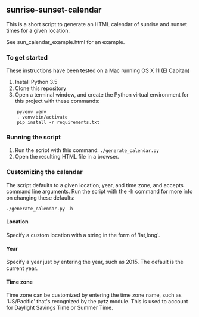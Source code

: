 ## sunrise-sunset-calendar

This is a short script to generate an HTML calendar of sunrise and sunset times for a given location.

See sun_calendar_example.html for an example.

### To get started

These instructions have been tested on a Mac running OS X 11 (El Capitan)

1.  Install Python 3.5
2.  Clone this repository
3.  Open a terminal window, and create the Python virtual environment for this project with these commands:

``` 
    pyvenv venv
    . venv/bin/activate
    pip install -r requirements.txt
```
   
### Running the script

1.  Run the script with this command: ``` ./generate_calendar.py ```
1.  Open the resulting HTML file in a browser.

### Customizing the calendar

The script defaults to a given location, year, and time zone, and accepts command line arguments.  Run the script with
the -h command for more info on changing these defaults:

    ./generate_calendar.py -h

#### Location
Specify a custom location with a string in the form of 'lat,long'.  

#### Year
Specify a year just by entering the year, such as 2015.  The default is the current year.

#### Time zone
Time zone can be customized by entering the time zone name, such as 'US/Pacific' that's recognized by the pytz module.
This is used to account for Daylight Savings Time or Summer Time.